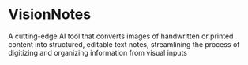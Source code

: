 # VisionNotes
A cutting-edge AI tool that converts images of handwritten or printed content into structured, editable text notes, streamlining the process of digitizing and organizing information from visual inputs
